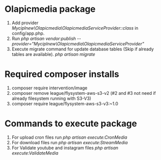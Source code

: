 # Olapicmedia package

1) Add provider *Myciplnew\Olapicmedia\OlapicmediaServiceProvider::class* in config/app.php. 
2) Run *php artisan vendor:publish --provider="Myciplnew\Olapicmedia\OlapicmediaServiceProvider"*
3) Execute migrate command for update database tables (Skip if already tables are available). *php artisan migrate*

# Required composer installs
1) composer require intervention/image
2) composer remove league/flysystem-aws-s3-v2 (#2 and #3 not need if already filesystem running with S3-V3)
3) composer require league/flysystem-aws-s3-v3:~1.0

# Commands to execute package
1) For upload cron files run *php artisan execute:CronMedia*
2) For download files run *php artisan execute:StreamMedia*
3) For Validate youtube and instagram files *php artisan execute:ValidateMedia*


